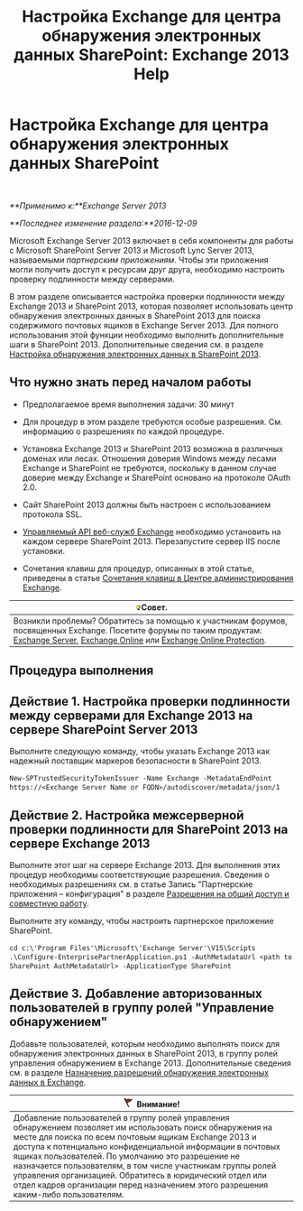 ﻿---
title: 'Настройка Exchange для центра обнаружения электронных данных SharePoint: Exchange 2013 Help'
TOCTitle: Настройка Exchange для центра обнаружения электронных данных SharePoint
ms:assetid: 795c1a3b-295c-4ee5-ade9-52cf3fda3f19
ms:mtpsurl: https://technet.microsoft.com/ru-ru/library/JJ218665(v=EXCHG.150)
ms:contentKeyID: 50488476
ms.date: 04/30/2018
mtps_version: v=EXCHG.150
ms.translationtype: HT
---

# Настройка Exchange для центра обнаружения электронных данных SharePoint

 

_**Применимо к:**Exchange Server 2013_

_**Последнее изменение раздела:**2016-12-09_

Microsoft Exchange Server 2013 включает в себя компоненты для работы с Microsoft SharePoint Server 2013 и Microsoft Lync Server 2013, называемыми *партнерским приложениям*. Чтобы эти приложения могли получить доступ к ресурсам друг друга, необходимо настроить проверку подлинности между серверами.

В этом разделе описывается настройка проверки подлинности между Exchange 2013 и SharePoint 2013, которая позволяет использовать центр обнаружения электронных данных в SharePoint 2013 для поиска содержимого почтовых ящиков в Exchange Server 2013. Для полного использования этой функции необходимо выполнить дополнительные шаги в SharePoint 2013. Дополнительные сведения см. в разделе [Настройка обнаружения электронных данных в SharePoint 2013](https://go.microsoft.com/fwlink/?linkid=257727).

## Что нужно знать перед началом работы

  - Предполагаемое время выполнения задачи: 30 минут

  - Для процедур в этом разделе требуются особые разрешения. См. информацию о разрешениях по каждой процедуре.

  - Установка Exchange 2013 и SharePoint 2013 возможна в различных доменах или лесах. Отношения доверия Windows между лесами Exchange и SharePoint не требуются, поскольку в данном случае доверие между Exchange и SharePoint основано на протоколе OAuth 2.0.

  - Сайт SharePoint 2013 должны быть настроен с использованием протокола SSL.

  - [Управляемый API веб-служб Exchange](https://go.microsoft.com/fwlink/?linkid=257726) необходимо установить на каждом сервере SharePoint 2013. Перезапустите сервер IIS после установки.

  - Сочетания клавиш для процедур, описанных в этой статье, приведены в статье [Сочетания клавиш в Центре администрирования Exchange](keyboard-shortcuts-in-the-exchange-admin-center-exchange-online-protection-help.md).

<table>
<thead>
<tr class="header">
<th><img src="images/Bb124558.tip(EXCHG.150).gif" title="Совет" alt="Совет" />Совет.</th>
</tr>
</thead>
<tbody>
<tr class="odd">
<td>Возникли проблемы? Обратитесь за помощью к участникам форумов, посвященных Exchange. Посетите форумы по таким продуктам: <a href="https://go.microsoft.com/fwlink/p/?linkid=60612">Exchange Server</a>, <a href="https://go.microsoft.com/fwlink/p/?linkid=267542">Exchange Online</a> или <a href="https://go.microsoft.com/fwlink/p/?linkid=285351">Exchange Online Protection</a>.</td>
</tr>
</tbody>
</table>


## Процедура выполнения

## Действие 1. Настройка проверки подлинности между серверами для Exchange 2013 на сервере SharePoint Server 2013

Выполните следующую команду, чтобы указать Exchange 2013 как надежный поставщик маркеров безопасности в SharePoint 2013.

    New-SPTrustedSecurityTokenIssuer -Name Exchange -MetadataEndPoint https://<Exchange Server Name or FQDN>/autodiscover/metadata/json/1

## Действие 2. Настройка межсерверной проверки подлинности для SharePoint 2013 на сервере Exchange 2013

Выполните этот шаг на сервере Exchange 2013. Для выполнения этих процедур необходимы соответствующие разрешения. Сведения о необходимых разрешениях см. в статье Запись "Партнерские приложения – конфигурация" в разделе [Разрешения на общий доступ и совместную работу](sharing-and-collaboration-permissions-exchange-2013-help.md).

Выполните эту команду, чтобы настроить партнерское приложение SharePoint.

    cd c:\'Program Files'\Microsoft\'Exchange Server'\V15\Scripts
    .\Configure-EnterprisePartnerApplication.ps1 -AuthMetadataUrl <path to SharePoint AuthMetadataUrl> -ApplicationType SharePoint

## Действие 3. Добавление авторизованных пользователей в группу ролей "Управление обнаружением"

Добавьте пользователей, которым необходимо выполнять поиск для обнаружения электронных данных в SharePoint 2013, в группу ролей управления обнаружением в Exchange 2013. Дополнительные сведения см. в разделе [Назначение разрешений обнаружения электронных данных в Exchange](assign-ediscovery-permissions-in-exchange-exchange-2013-help.md).

<table>
<thead>
<tr class="header">
<th><img src="images/Dd876857.Caution(EXCHG.150).gif" title="Внимание!" alt="Внимание!" />Внимание!</th>
</tr>
</thead>
<tbody>
<tr class="odd">
<td>Добавление пользователей в группу ролей управления обнаружением позволяет им использовать поиск обнаружения на месте для поиска по всем почтовым ящикам Exchange 2013 и доступа к потенциально конфиденциальной информации в почтовых ящиках пользователей. По умолчанию это разрешение не назначается пользователям, в том числе участникам группы ролей управления организацией. Обратитесь в юридический отдел или отдел кадров организации перед назначением этого разрешения каким-либо пользователям.</td>
</tr>
</tbody>
</table>

